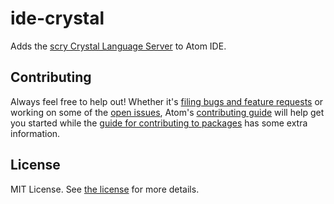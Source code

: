 # ide-crystal

Adds the [scry Crystal Language Server](https://github.com/crystal-lang-tools/scry) to Atom IDE.

## Contributing

Always feel free to help out! Whether it's [filing bugs and feature requests](https://github.com/crystal-lang-tools/atom-ide-crystal/issues/new) or working on some of the [open issues](https://github.com/crystal-lang-tools/atom-ide-crystal/issues), Atom's [contributing guide](https://github.com/atom/atom/blob/master/CONTRIBUTING.md) will help get you started while the [guide for contributing to packages](https://github.com/atom/atom/blob/master/docs/contributing-to-packages.md) has some extra information.

## License

MIT License. See [the license](LICENSE.md) for more details.
